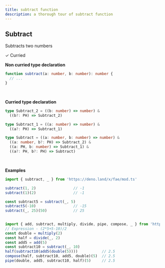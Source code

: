 ```yaml
---
title: subtract function
description: a thorough tour of subtract function
---
```


## Subtract

Subtracts two numbers

&check; Curried
<!---
&#10539; Not curred
-->

**Non curried type declaration**
```typescript
function subtract(a: number, b: number): number {
  // ...
}
```
<br>

**Curried type declaration**

```typescript
type Subtract_2 = ((b: number) => number) &
  ((b?: PH) => Subtract_2)

type Subtract_1 = ((a: number) => number) &
  ((a?: PH) => Subtract_1)

type Subtract = ((a: number, b: number) => number) &
  ((a: number, b?: PH) => Subtract_2) &
  ((a: PH, b: number) => Subtract_1) &
  ((a?: PH, b?: PH) => Subtract)
```
<br>

**Examples**
```typescript
import { subtract, _ } from 'https://deno.land/x/fae/mod.ts'

subtract(1, 2)                 // -1
subtract(1)(2)                 // -1

const subtract5 = subtract(_, 5)
subtract5(-10)                 // -15
subtract(_, 25)(50)            // 25
            
```
```typescript
import { add, subtract, multiply, divide, pipe, compose, _ } from 'https://deno.land/x/fae/mod.ts'
// Expression - (2*5+5-10)/2
const double = multiply(2)
const half = divide(_, 2)
const add5 = add(5)
const subtract10 = subtract(_, 10)
half(subtract10(add5(double(5))))           // 2.5
compose(half, subtract10, add5, double)(5)  // 2.5
pipe(double, add5, subtract10, half)(5)     // 2.5
```
